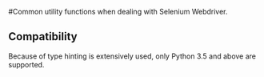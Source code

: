 #Common utility functions when dealing with Selenium Webdriver.

## Compatibility
Because of type hinting is extensively used, only Python 3.5 and above are supported.